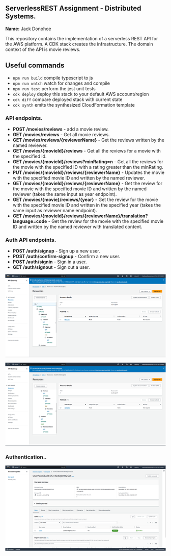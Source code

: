 ## ServerlessREST Assignment - Distributed Systems.

__Name:__ Jack Donohoe

This repository contains the implementation of a serverless REST API for the AWS platform. A CDK stack creates the infrastructure. The domain context of the API is movie reviews.

## Useful commands

* `npm run build`   compile typescript to js
* `npm run watch`   watch for changes and compile
* `npm run test`    perform the jest unit tests
* `cdk deploy`      deploy this stack to your default AWS account/region
* `cdk diff`        compare deployed stack with current state
* `cdk synth`       emits the synthesized CloudFormation template

### API endpoints.

+ __POST /movies/reviews__ - add a movie review.
+ __GET /movies/reviews__ - Get all movie reviews.
+ __GET /movies/reviews/{reviewerName}__ - Get the reviews written by the named reviewer.
+ __GET /movies/{movieId}/reviews__ - Get all the reviews for a movie with the specified id.
+ __GET /movies/{movieId}/reviews?minRating=n__ - Get all the reviews for the movie with the specified ID with a rating greater than the minRating.
+ __PUT /movies/{movieId}/reviews/{reviewerName}__ - Updates the movie with the specified movie ID and written by the named reviewer.
+ __GET /movies/{movieId}/reviews/{reviewerName}__ - Get the review for the movie with the specified movie ID and written by the named reviewer (takes the same input as year endpoint).
+ __GET /movies/{movie}/reviews/{year}__ - Get the review for the movie with the specified movie ID and written in the specified year (takes the same input as reviewer name endpoint).
+ __GET /movies/{movieId}/reviews/{reviewerName}/translation?language=code__ - Get the review for the movie with the specified movie ID and written by the named reviewer with translated content.

### Auth API endpoints.

+ __POST /auth/signup__ - Sign up a new user.
+ __POST /auth/confirm-signup__ - Confirm a new user.
+ __POST /auth/signin__ - Sign in a user.
+ __GET /auth/signout__ - Sign out a user.

![](./images/API_Resources_1.png)

![](./images/API_Resources_2.png)

### Authentication..

![](./images/Authentication.png)